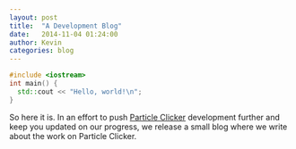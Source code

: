 ```yaml
---
layout: post
title:  "A Development Blog"
date:   2014-11-04 01:24:00
author: Kevin
categories: blog
---
```


```C++
#include <iostream>
int main() {
  std::cout << "Hello, world!\n";
}
```

So here it is. In an effort to push [Particle Clicker](http://particle-clicker.web.cern.ch) development further and keep you updated on our progress, we release a small blog where we write about the work on Particle Clicker.
